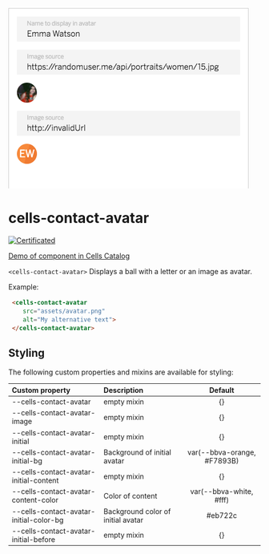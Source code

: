 ![Component Screenshot](cells-contact-avatar.png)

# cells-contact-avatar

[![Certificated](https://img.shields.io/badge/certificated-yes-brightgreen.svg)](http://bbva-files.s3.amazonaws.com/cells/bbva-catalog/index.html)

[Demo of component in Cells Catalog](http://bbva-files.s3.amazonaws.com/cells/bbva-catalog/index.html#/elements/cells-contact-avatar)

`<cells-contact-avatar>` Displays a ball with a letter or an image as avatar.

Example:
```html
 <cells-contact-avatar
    src="assets/avatar.png"
    alt="My alternative text">
 </cells-contact-avatar>
```

## Styling

The following custom properties and mixins are available for styling:

| Custom property | Description     | Default        |
|:----------------|:----------------|:--------------:|
| --cells-contact-avatar | empty mixin  | {} |
| --cells-contact-avatar-image | empty mixin  | {} |
| --cells-contact-avatar-initial | empty mixin  | {} |
| --cells-contact-avatar-initial-bg | Background of initial avatar  | var(--bbva-orange, #F7893B) |
| --cells-contact-avatar-initial-content | empty mixin  | {} |
| --cells-contact-avatar-content-color | Color of content  | var(--bbva-white, #fff) |
| --cells-contact-avatar-initial-color-bg | Background color of initial avatar  | #eb722c |
| --cells-contact-avatar-initial-before | empty mixin  | {} |
